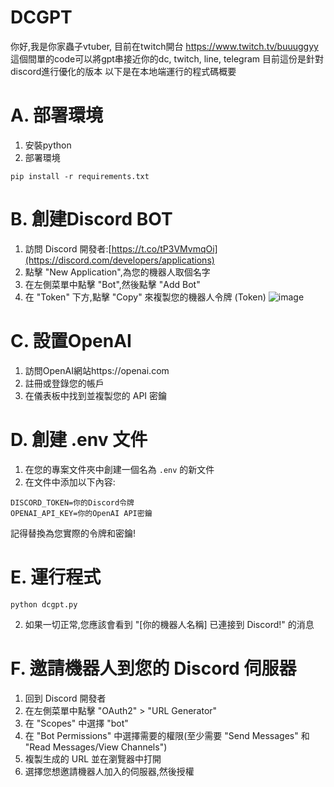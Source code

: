 # DCGPT
你好,我是你家蟲子vtuber,
目前在twitch開台
https://www.twitch.tv/buuuggyy
這個間單的code可以將gpt串接近你的dc, twitch, line, telegram
目前這份是針對discord進行優化的版本
以下是在本地端運行的程式碼概要

# A. 部署環境
1. 安裝python
2. 部署環境
```
pip install -r requirements.txt
```

# B. 創建Discord BOT
1. 訪問 Discord 開發者:[https://t.co/tP3VMvmqOi](https://discord.com/developers/applications)
2. 點擊 "New Application",為您的機器人取個名字
3. 在左側菜單中點擊 "Bot",然後點擊 "Add Bot"
4. 在 "Token" 下方,點擊 "Copy" 來複製您的機器人令牌 (Token)
![image](https://github.com/jasperbug/dcgpt/assets/70250247/02f55d56-80a7-4679-9105-a5771d2f8de2)


# C. 設置OpenAI
1. 訪問OpenAI網站https://openai.com
2. 註冊或登錄您的帳戶
3. 在儀表板中找到並複製您的 API 密鑰

# D. 創建 .env 文件 
1. 在您的專案文件夾中創建一個名為 `.env` 的新文件
2. 在文件中添加以下內容:    
```    
DISCORD_TOKEN=你的Discord令牌    
OPENAI_API_KEY=你的OpenAI API密鑰    
```    
記得替換為您實際的令牌和密鑰!

# E. 運行程式
```
python dcgpt.py
```

2. 如果一切正常,您應該會看到 "[你的機器人名稱] 已連接到 Discord!" 的消息

# F. 邀請機器人到您的 Discord 伺服器
1. 回到 Discord 開發者
2. 在左側菜單中點擊 "OAuth2" > "URL Generator"
3. 在 "Scopes" 中選擇 "bot"
4. 在 "Bot Permissions" 中選擇需要的權限(至少需要 "Send Messages" 和 "Read Messages/View Channels")
5. 複製生成的 URL 並在瀏覽器中打開
6. 選擇您想邀請機器人加入的伺服器,然後授權
